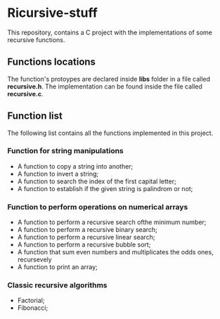 # Ricursive-stuff

This repository, contains a C project with the implementations of some recursive functions.

## **Functions locations**

The function's protoypes are declared inside **libs** folder in a file called **recursive.h**. The implementation can be found inside the file called **recursive.c**. 

## **Function list**

The following list contains all the functions implemented in this project.

### **Function for string manipulations**

- A function to copy a string into another;
- A function to invert a string;
- A function to search the index of the first capital letter;
- A function to establish if the given string is palindrom or not;

### **Function to perform operations on numerical arrays**

- A function to perform a recursive search ofthe minimum number;
- A function to perform a recursive binary search;
- A function to perform a recursive linear search;
- A function to perform a recursive bubble sort;
- A function that sum even numbers and multiplicates the odds ones, recursevely
- A function to print an array;

### **Classic recursive algorithms**

- Factorial;
- Fibonacci;
